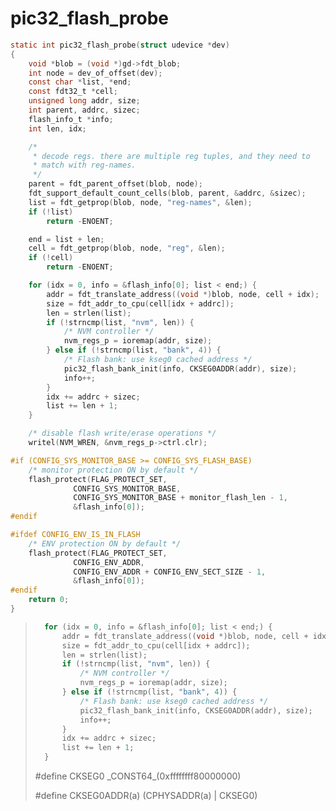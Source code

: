 # pic32_flash_probe

```c
static int pic32_flash_probe(struct udevice *dev)
{
	void *blob = (void *)gd->fdt_blob;
	int node = dev_of_offset(dev);
	const char *list, *end;
	const fdt32_t *cell;
	unsigned long addr, size;
	int parent, addrc, sizec;
	flash_info_t *info;
	int len, idx;

	/*
	 * decode regs. there are multiple reg tuples, and they need to
	 * match with reg-names.
	 */
	parent = fdt_parent_offset(blob, node);
	fdt_support_default_count_cells(blob, parent, &addrc, &sizec);
	list = fdt_getprop(blob, node, "reg-names", &len);
	if (!list)
		return -ENOENT;

	end = list + len;
	cell = fdt_getprop(blob, node, "reg", &len);
	if (!cell)
		return -ENOENT;

	for (idx = 0, info = &flash_info[0]; list < end;) {
		addr = fdt_translate_address((void *)blob, node, cell + idx);
		size = fdt_addr_to_cpu(cell[idx + addrc]);
		len = strlen(list);
		if (!strncmp(list, "nvm", len)) {
			/* NVM controller */
			nvm_regs_p = ioremap(addr, size);
		} else if (!strncmp(list, "bank", 4)) {
			/* Flash bank: use kseg0 cached address */
			pic32_flash_bank_init(info, CKSEG0ADDR(addr), size);
			info++;
		}
		idx += addrc + sizec;
		list += len + 1;
	}

	/* disable flash write/erase operations */
	writel(NVM_WREN, &nvm_regs_p->ctrl.clr);

#if (CONFIG_SYS_MONITOR_BASE >= CONFIG_SYS_FLASH_BASE)
	/* monitor protection ON by default */
	flash_protect(FLAG_PROTECT_SET,
		      CONFIG_SYS_MONITOR_BASE,
		      CONFIG_SYS_MONITOR_BASE + monitor_flash_len - 1,
		      &flash_info[0]);
#endif

#ifdef CONFIG_ENV_IS_IN_FLASH
	/* ENV protection ON by default */
	flash_protect(FLAG_PROTECT_SET,
		      CONFIG_ENV_ADDR,
		      CONFIG_ENV_ADDR + CONFIG_ENV_SECT_SIZE - 1,
		      &flash_info[0]);
#endif 
	return 0;
}
```







> ```c
> 	for (idx = 0, info = &flash_info[0]; list < end;) {
> 		addr = fdt_translate_address((void *)blob, node, cell + idx);
> 		size = fdt_addr_to_cpu(cell[idx + addrc]);
> 		len = strlen(list);
> 		if (!strncmp(list, "nvm", len)) {
> 			/* NVM controller */
> 			nvm_regs_p = ioremap(addr, size);
> 		} else if (!strncmp(list, "bank", 4)) {
> 			/* Flash bank: use kseg0 cached address */
> 			pic32_flash_bank_init(info, CKSEG0ADDR(addr), size);
> 			info++;
> 		}
> 		idx += addrc + sizec;
> 		list += len + 1;
> 	}
> ```
>
> 
>
> #define CKSEG0			\_CONST64_(0xffffffff80000000)
>
> #define CKSEG0ADDR(a)		(CPHYSADDR(a) | CKSEG0)

